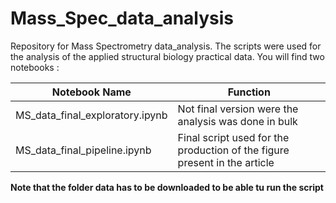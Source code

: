 # Mass_Spec_data_analysis

Repository for Mass Spectrometry data_analysis. The scripts were used for the analysis of the applied structural biology practical data. You will find two notebooks :

|Notebook Name| Function|
|-----------------|---------|
|MS_data_final_exploratory.ipynb|Not final version were the analysis was done in bulk|
|MS_data_final_pipeline.ipynb|Final script used for the production of the figure present in the article| 

**Note that the folder data has to be downloaded to be able tu run the script**



